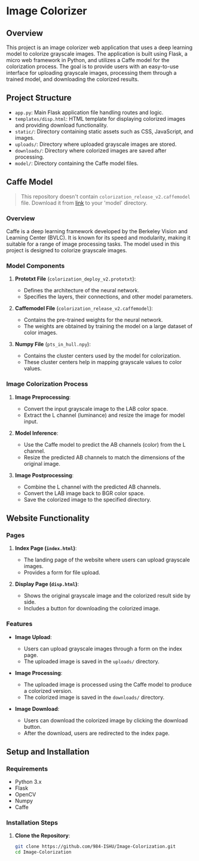 # Image Colorizer

## Overview

This project is an image colorizer web application that uses a deep learning model to colorize grayscale images. The application is built using Flask, a micro web framework in Python, and utilizes a Caffe model for the colorization process. The goal is to provide users with an easy-to-use interface for uploading grayscale images, processing them through a trained model, and downloading the colorized results.

## Project Structure

- `app.py`: Main Flask application file handling routes and logic.
- `templates/disp.html`: HTML template for displaying colorized images and providing download functionality.
- `static/`: Directory containing static assets such as CSS, JavaScript, and images.
- `uploads/`: Directory where uploaded grayscale images are stored.
- `downloads/`: Directory where colorized images are saved after processing.
- `model/`: Directory containing the Caffe model files.

## Caffe Model

> This repository doesn't contain `colorization_release_v2.caffemodel` file. Download it from [link](https://www.dropbox.com/s/dx0qvhhp5hbcx7z/colorization_release_v2.caffemodel?dl=1) to your 'model' directory.

### Overview

Caffe is a deep learning framework developed by the Berkeley Vision and Learning Center (BVLC). It is known for its speed and modularity, making it suitable for a range of image processing tasks. The model used in this project is designed to colorize grayscale images.

### Model Components

1. **Prototxt File** (`colorization_deploy_v2.prototxt`):
   - Defines the architecture of the neural network.
   - Specifies the layers, their connections, and other model parameters.

2. **Caffemodel File** (`colorization_release_v2.caffemodel`):
   - Contains the pre-trained weights for the neural network.
   - The weights are obtained by training the model on a large dataset of color images.

4. **Numpy File** (`pts_in_hull.npy`):
   - Contains the cluster centers used by the model for colorization.
   - These cluster centers help in mapping grayscale values to color values.

### Image Colorization Process

1. **Image Preprocessing**:
   - Convert the input grayscale image to the LAB color space.
   - Extract the L channel (luminance) and resize the image for model input.

2. **Model Inference**:
   - Use the Caffe model to predict the AB channels (color) from the L channel.
   - Resize the predicted AB channels to match the dimensions of the original image.

3. **Image Postprocessing**:
   - Combine the L channel with the predicted AB channels.
   - Convert the LAB image back to BGR color space.
   - Save the colorized image to the specified directory.

## Website Functionality

### Pages

1. **Index Page (`index.html`)**:
   - The landing page of the website where users can upload grayscale images.
   - Provides a form for file upload.

2. **Display Page (`disp.html`)**:
   - Shows the original grayscale image and the colorized result side by side.
   - Includes a button for downloading the colorized image.

### Features

- **Image Upload**:
  - Users can upload grayscale images through a form on the index page.
  - The uploaded image is saved in the `uploads/` directory.

- **Image Processing**:
  - The uploaded image is processed using the Caffe model to produce a colorized version.
  - The colorized image is saved in the `downloads/` directory.

- **Image Download**:
  - Users can download the colorized image by clicking the download button.
  - After the download, users are redirected to the index page.

## Setup and Installation

### Requirements

- Python 3.x
- Flask
- OpenCV
- Numpy
- Caffe

### Installation Steps

1. **Clone the Repository**:
   ```bash
   git clone https://github.com/984-ISHU/Image-Colorization.git
   cd Image-Colorization
